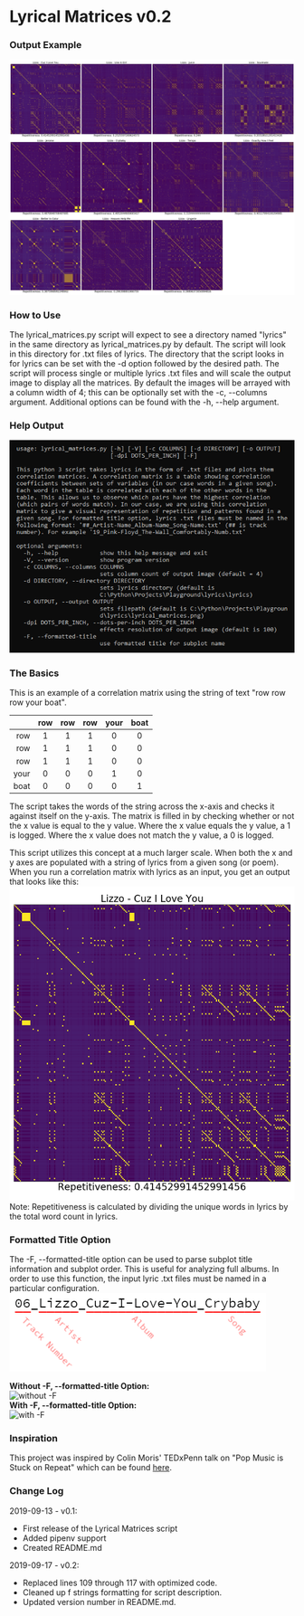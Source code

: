 # Lyrical Matrices v0.2 #

### Output Example ###
[![example output image](images/example.png)](images/example.png)

### How to Use ###
The lyrical_matrices.py script will expect to see a directory named "lyrics" in the same directory as lyrical_matrices.py by default. The script will look in this directory for .txt files of lyrics. The directory that the script looks in for lyrics can be set with the -d option followed by the desired path. The script will process single or multiple lyrics .txt files and will scale the output image to display all the matrices. By default the images will be arrayed with a column width of 4; this can be optionally set with the -c, --columns argument. Additional options can be found with the -h, --help argument.

### Help Output ###
![--help](images/helpfile.png)

### The Basics ###
This is an example of a correlation matrix using the string of text "row row row your boat".

|      | row  | row  | row  | your | boat |
| ---: | :--: | :--: | :--: | :--: | :--: |
| row  |  1   |  1   |  1   |  0   |  0   |
| row  |  1   |  1   |  1   |  0   |  0   |
| row  |  1   |  1   |  1   |  0   |  0   |
| your |  0   |  0   |  0   |  1   |  0   |
| boat |  0   |  0   |  0   |  0   |  1   |

The script takes the words of the string across the x-axis and checks it against itself on the y-axis. The matrix is filled in by checking whether or not the x value is equal to the y value. Where the x value equals the y value, a 1 is logged. Where the x value does not match the y value, a 0 is logged.  

This script utilizes this concept at a much larger scale. When both the x and y axes are populated with a string of lyrics from a given song (or poem). When you run a correlation matrix with lyrics as an input, you get an output that looks like this: ![example output image](images/example_single.png) Note: Repetitiveness is calculated by dividing the unique words in lyrics by the total word count in lyrics.

### Formatted Title Option ###
The -F, --formatted-title option can be used to parse subplot title information and subplot order. This is useful for analyzing full albums. In order to use this function, the input lyric .txt files must be named in a particular configuration.  
![##_Artist-Name_Album-Name_Song-Name.txt](images/filenametemplate.png)  

**Without -F, --formatted-title Option:**  
![without -F](images/F_option_false.png)  
**With -F, --formatted-title Option:**  
![with -F](images/F_option_true.png)  

### Inspiration ###
This project was inspired by Colin Moris' TEDxPenn talk on "Pop Music is Stuck on Repeat" which can be found [here](https://www.youtube.com/watch?v=_tjFwcmHy5M).

### Change Log ###
2019-09-13 - v0.1:
- First release of the Lyrical Matrices script
- Added pipenv support
- Created README.md  

2019-09-17 - v0.2:
- Replaced lines 109 through 117 with optimized code.
- Cleaned up f strings formatting for script description.
- Updated version number in README.md.
